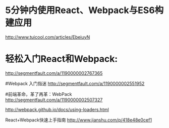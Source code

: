 # 5分钟内使用React、Webpack与ES6构建应用
http://www.tuicool.com/articles/EbeiuyN

# 轻松入门React和Webpack:
http://segmentfault.com/a/1190000002767365

#Webpack 入门指迷
http://segmentfault.com/a/1190000002551952

#前端革命，革了再革：WebPack
http://segmentfault.com/a/1190000002507327


http://webpack.github.io/docs/using-loaders.html

React+Webpack快速上手指南
http://www.jianshu.com/p/418e48e0cef1